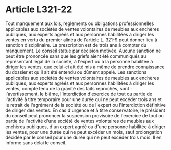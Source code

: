 # Article L321-22

Tout manquement aux lois, règlements ou obligations professionnelles applicables aux sociétés de ventes volontaires de meubles aux enchères publiques, aux experts agréés et aux personnes habilitées à diriger les ventes en vertu du premier alinéa de l'article L. 321-9 peut donner lieu à sanction disciplinaire. La prescription est de trois ans à compter du manquement.   Le conseil statue par décision motivée. Aucune sanction ne peut être prononcée sans que les griefs aient été communiqués au représentant légal de la société, à l'expert ou à la personne habilitée à diriger les ventes, que celui-ci ait été mis à même de prendre connaissance du dossier et qu'il ait été entendu ou dûment appelé.   Les sanctions applicables aux sociétés de ventes volontaires de meubles aux enchères publiques, aux experts agréés et aux personnes habilitées à diriger les ventes, compte tenu de la gravité des faits reprochés, sont : l'avertissement, le blâme, l'interdiction d'exercice de tout ou partie de l'activité à titre temporaire pour une durée qui ne peut excéder trois ans et le retrait de l'agrément de la société ou de l'expert ou l'interdiction définitive de diriger des ventes.   En cas d'urgence et à titre conservatoire, le président du conseil peut prononcer la suspension provisoire de l'exercice de tout ou partie de l'activité d'une société de ventes volontaires de meubles aux enchères publiques, d'un expert agréé ou d'une personne habilitée à diriger les ventes, pour une durée qui ne peut excéder un mois, sauf prolongation décidée par le conseil pour une durée qui ne peut excéder trois mois. Il en informe sans délai le conseil.